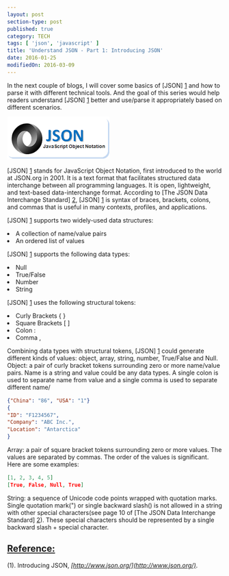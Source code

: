 ```yaml
---
layout: post
section-type: post
published: true 
category: TECH
tags: [ 'json', 'javascript' ]
title: 'Understand JSON - Part 1: Introducing JSON'
date: 2016-01-25
modifiedOn: 2016-03-09
---
```


In the next couple of blogs, I will cover some basics of [JSON] [1] and how to parse it with different technical tools. And the goal of this series would help readers understand  [JSON] [1] better and use/parse it appropriately based on different scenarios.

![alt text](/img/blog/json.png)

[JSON] [1] stands for JavaScript Object Notation, first introduced to the world at JSON.org in 2001. It is a text format that facilitates structured data interchange between all programming languages. It is open, lightweight, and text-based data-interchange format. According to [The JSON Data Interchange Standard] [2], [JSON] [1] is syntax of braces, brackets, colons, and commas that is useful in many contexts, profiles, and applications. 

[JSON] [1] supports two widely-used data structures:
<li> A collection of name/value pairs</li>
<li> An ordered list of values</li>

[JSON] [1] supports the following data types:
<li> Null</li>
<li> True/False</li>
<li> Number</li>
<li> String</li>

[JSON] [1] uses the following structural tokens:
<li> Curly Brackets { }</li>
<li> Square Brackets [ ]</li>
<li> Colon :</li>
<li> Comma ,</li>

Combining data types with structural tokens, [JSON] [1] could generate different kinds of values: object, array, string, number, True/False and Null.
Object: a pair of curly bracket tokens surrounding zero or more name/value pairs. Name is a string and value could be any data types. A single colon is used to separate name from value and a single comma is used to separate different name/

```json
{"China": "86", "USA": "1"}
{
"ID": "F1234567",
"Company": "ABC Inc.",
"Location": "Antarctica"
}
```

Array: a pair of square bracket tokens surrounding zero or more values. The values are separated by commas. The order of the values is significant. Here are some examples: 

```json
[1, 2, 3, 4, 5]
[True, False, Null, True]
```

String: a sequence of Unicode code points wrapped with quotation marks. Single quotation mark(") or single backward slash(\) is not allowed in a string with other special characters(see page 10 of [The JSON Data Interchange Standard] [2]). These special characters should be represented by a single backward slash + special character.

<u>Reference:</u>  
----------------

(1). Introducing JSON, _[http://www.json.org/](http://www.json.org/)_. 


[1]: http://www.json.org/        "JSON"
[2]: http://www.ecma-international.org/publications/files/ECMA-ST/ECMA-404.pdf "The JSON Data Interchange Standard"
